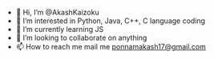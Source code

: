 - 👋 Hi, I’m @AkashKaizoku
- 👀 I’m interested in Python, Java, C++, C language coding
- 🌱 I’m currently learning JS
- 💞️ I’m looking to collaborate on anything
- 📫 How to reach me mail me ponnamakash17@gmail.com

<!---
AkashKaizoku/AkashKaizoku is a ✨ special ✨ repository because its `README.md` (this file) appears on your GitHub profile.
You can click the Preview link to take a look at your changes.
--->
